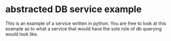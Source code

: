# abstracted DB service example
This is an example of a service written in python.
You are free to look at this example as to what a service that would have the sole role of db querying would look like.
